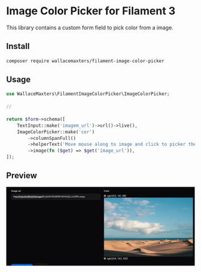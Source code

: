 # Image Color Picker for Filament 3

This library contains a custom form field to pick color from a image. 

## Install

```bash
composer require wallacemaxters/filament-image-color-picker
```

## Usage

```php
use WallaceMaxters\FilamentImageColorPicker\ImageColorPicker;

// 

return $form->schema([
    TextInput::make('imagem_url')->url()->live(),
    ImageColorPicker::make('cor')
        ->columnSpanFull()
        ->helperText('Move mouse along to image and click to picker the color')
        ->image(fn ($get) => $get('image_url')),
]);

```

## Preview

![](./screenshot.png)
